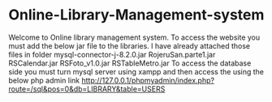 # Online-Library-Management-system

Welcome to Online library management system. To access the website you must add the below jar file to the libraries. I have already attached those files in folder 
mysql-connector-j-8.2.0.jar
RojeruSan.parte1.jar
RSCalendar.jar
RSFoto_v1.0.jar
RSTableMetro.jar
To access the database side you must turn mysql server using xampp and then access the using the below php admin link
http://127.0.0.1/phpmyadmin/index.php?route=/sql&pos=0&db=LIBRARY&table=USERS



